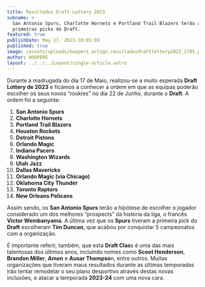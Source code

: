 ```yaml
---
title: Resultados Draft Lottery 2023
subname: >
  San Antonio Spurs, Charlotte Hornets e Portland Trail Blazers terão as
  primeiras picks do Draft.
featured: true
publishDate: May 17, 2023-10:05:89
published: true
image: /assets/uploads/hoopers_artigo_resultadosdraftlottery2023_1705.png
author: HOOPERS
layout: ../../../Layout/single-article.astro
---
```

Durante a madrugada do dia 17 de Maio, realizou-se a muito esperada **Draft Lottery de 2023** e ficámos a conhecer a ordem em que as equipas poderão escolher os seus novos “rookies” no dia 22 de Junho, durante o **Draft**. A ordem foi a seguinte:



1. **San Antonio Spurs**
2. **Charlotte Hornets**
3. **Portland Trail Blazers**
4. **Houston Rockets**
5. **Detroit Pistons**
6. **Orlando Magic**
7. **Indiana Pacers**
8. **Washington Wizards**
9. **Utah Jazz**
10. **Dallas Mavericks**
11. **Orlando Magic (via Chicago)**
12. **Oklahoma City Thunder**
13. **Toronto Raptors**
14. **New Orleans Pelicans**



Assim sendo, os **San Antonio Spurs** terão a hipótese de escolher o jogador considerado um dos melhores “prospects” da história da liga, o francês **Victor Wembanyama**. A última vez que os **Spurs** tiveram a primeira pick do **Draft** escolheram **Tim Duncan**, que acabou por conquistar 5 campeonatos com a organização. 



É importante referir, também, que esta **Draft Clas**s é uma das mais talentosas dos últimos anos, incluindo nomes como **Scoot Henderson**, **Brandon Miller**, **Amen** e **Ausar Thompso**n, entre outros. Muitas organizações que tiveram maus resultados durante as últimas temporadas irão tentar remodelar o seu plano desportivo através destas novas inclusões, e atacar a temporada **2023-24** com uma nova cara.